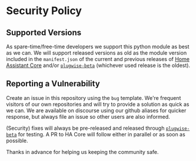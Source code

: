 # Security Policy

## Supported Versions

As spare-time/free-time developers we support this python module as best
as we can. We will support released versions as old as the module version
included in the `manifest.json` of the current and previous releases of
[Home Assistant Core](https://github.com/home-assistant/core) and/or
[`plugwise-beta`](https://github.com/plugwise/plugwise-beta)
(whichever used release is the oldest).

## Reporting a Vulnerability

Create an issue in this repository using the `bug` template. We're
frequent visitors of our own repositories and will try to provide a
solution as quick as we can. We are available on discourse using our
github aliases for quicker response, but always file an issue so other
users are also informed.

(Security) fixes will always be pre-released and released through
[`plugwise-beta`](https://github.com/plugwise/plugwise-beta) for
testing. A PR to HA Core will follow either in parallel or as soon as
possible.

Thanks in advance for helping us keeping the community safe.
